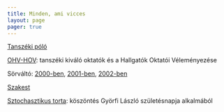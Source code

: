 ```yaml
---
title: Minden, ami vicces
layout: page 
pager: true 
---
```


[Tanszéki póló](http://cs.bme.hu/epizodok/polo/)

[OHV-HOV](http://cs.bme.hu/epizodok/OHV-HOV/): tanszéki kiváló oktatók és a Hallgatók Oktatói Véleményezése

Sörváltó: [2000-ben](http://cs.bme.hu/epizodok/sorvalto2000/), [2001-ben](http://cs.bme.hu/epizodok/sorvalto2001/), [2002-ben](http://cs.bme.hu/epizodok/sorvalto2002/)

[Szakest](http://cs.bme.hu/epizodok/szakest/)

[Sztochasztikus torta](http://cs.bme.hu/epizodok/tanszeki/): köszöntés Györfi László születésnapja alkalmából
